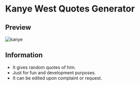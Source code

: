 # Kanye West Quotes Generator
## Preview
![kanye](https://user-images.githubusercontent.com/99339675/160503789-6031c65f-21d2-4559-884c-f1cd7b263c3b.png)

## Information 
- It gives random quotes of him.
- Just for fun and development purposes.
- It can be edited upon complaint or request.
